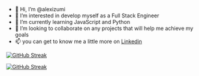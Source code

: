 - 👋 Hi, I’m @alexizumi
- 👀 I’m interested in develop myself as a Full Stack Engineer
- 🌱 I’m currently learning JavaScript and Python
- 💞️ I’m looking to collaborate on any projects that will help me achieve my goals
- 📫 you can get to know me a little more on [Linkedin](https://www.linkedin.com/in/alexizumi/)

[![GitHub Streak](https://streak-stats.demolab.com?user=alexizumi&theme=javascript-dark&date_format=j%20M%5B%20Y%5D&exclude_days=Sun%2CSat)](https://git.io/streak-stats)

[![GitHub Streak](https://streak-stats.demolab.com/?user=alexizumi)](https://git.io/streak-stats)
<!---
alexizumi/alexizumi is a ✨ special ✨ repository because its `README.md` (this file) appears on your GitHub profile.
You can click the Preview link to take a look at your changes.
--->
